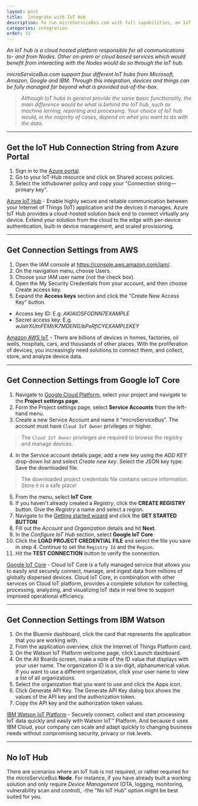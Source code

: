 ```yaml
---
layout: post
title:  Integrate with IoT Hub
description: To run microServiceBus.com with full capabilities, an IoT Hub is needed. You can easily connect your existing Azure, Amazon or IBM IoT Hub to microServiceBus.com.
categories: integration
order: 31
---
```


*An IoT hub is a cloud hosted platform responsible for all communications to- and from Nodes. Other on-prem or cloud based services which would benefit from interacting with the Nodes would do so through the IoT hub.*

*microServiceBus.com support four different IoT hubs from Microsoft, Amazon, Google and IBM. Through this integration, devices and things can be fully managed far beyond what is provided out-of-the-box.*

>*Although IoT hubs in general provide the same basic functionality, the main difference would be what is behind the IoT hub, such as machine lerning, reporting and processing. Your choice  of IoT hub would, in the majority of cases, depend on what you want to do with the data.*

---

## Get the IoT Hub Connection String from Azure Portal
1.	Sign in to the [Azure portal](https://portal.azure.com).
2.	Go to your IoT-Hub resource and click on Shared access policies.
3.	Select the iothubowner policy and copy your "Connection string—primary key".

[Azure IoT Hub](https://azure.microsoft.com/en-us/services/iot-hub/) - Enable highly secure and reliable communication between your Internet of Things (IoT) application and the devices it manages. Azure IoT Hub provides a cloud-hosted solution back end to connect virtually any device. Extend your solution from the cloud to the edge with per-device authentication, built-in device management, and scaled provisioning.

---

## Get Connection Settings from AWS
1. Open the IAM console at https://console.aws.amazon.com/iam/.
2. On the navigation menu, choose Users.
3. Choose your IAM user name (not the check box).
4. Open the My Security Credentials from your account, and then choose Create access key.
5. Expand the **Access keys** section and click the "Create New Access Key" button.
- Access key ID: E.g. *AKIAIOSFODNN7EXAMPLE*
- Secret access key: E.g. *wJalrXUtnFEMI/K7MDENG/bPxRfiCYEXAMPLEKEY*

[Amazon AWS IoT](https://aws.amazon.com/iot/) - There are billions of devices in homes, factories, oil wells, hospitals, cars, and thousands of other places. With the proliferation of devices, you increasingly need solutions to connect them, and collect, store, and analyze device data.

---

## Get Connection Settings from Google IoT Core
1. Navigate to [Google Cloud Platform](https://console.cloud.google.com/home), select your project and navigate to the **Project settings page**.
2. Form the Project settings page, select **Service Accounts** from the left-hand menu.
3. Create a new Service Account and name it "microServiceBus". The account must have `Cloud IoT Owner` privileges or higher.

> The `Cloud IoT Owner` privileges are required to browse the registry and manage devices.

4. In the Service account details page, add a new key using the *ADD KEY* drop-down list and select *Create new key*. Select the JSON key type. Save the downloaded file.

> The downloaded project credentials file contains secure information. Store it in a safe place!

5. From the menu, select **IoT Core**
6. If you haven't already created a *Registry*, click the **CREATE REGISTRY** button. Give the *Registry* a name and select a region. 
7. Navigate to the [Getting started wizard](https://microservicebus.com/gettingstarted) and click the  **GET STARTED BUTTON**
8. Fill out the *Account* and *Organization* details and hit **Next**.
9. In the *Configure IoT Hub* section, select **Google IoT Core**
10. Click the **LOAD PROJECT CREDENTIAL FILE** and select the file you save in step 4. Continue to set the `Registry Id` and the `Region`.
11. Hit the **TEST CONNECTION** button to verify the connection.

[Google IoT Core](https://cloud.google.com/iot-core) - Cloud IoT Core is a fully managed service that allows you to easily and securely connect, manage, and ingest data from millions of globally dispersed devices. Cloud IoT Core, in combination with other services on Cloud IoT platform, provides a complete solution for collecting, processing, analyzing, and visualizing IoT data in real time to support improved operational efficiency.

---

## Get Connection Settings from IBM Watson
1. On the Bluemix dashboard, click the card that represents the application that you are working with.
2. From the application overview, click the Internet of Things Platform card.
3. On the Watson IoT Platform welcome page, click Launch dashboard.
4. On the All Boards screen, make a note of the ID value that displays with your user name. The organization ID is a six-digit, alphanumerical value. If you want to use a different organization, click your user name to view a list of all organizations.
5. Select the organization that you want to use and click the Apps icon.
6. Click Generate API Key. The Generate API Key dialog box shows the values of the API key and the authorization token.
7. Copy the API key and the authorization token values.

[IBM Watson IoT Platform](https://www.ibm.com/se-en/business-operations/iot-platform) - Securely connect, collect and start processing IoT data quickly and easily with Watson IoT™ Platform. And because it uses IBM Cloud, your company can scale and adapt quickly to changing business needs without compromising security, privacy or risk levels.

---

## No IoT Hub
There are scenarios where an IoT hub is not required, or rather required for the microServiceBus **Node**. For instance, if you have already built a working solution and only require *Device Management* (OTA, logging, monitoring, vulnerability scan and control), -the "No IoT Hub" option might be best suited for you.